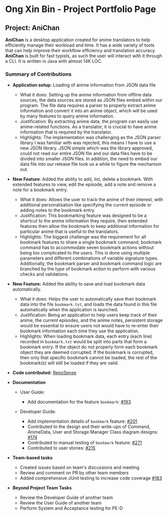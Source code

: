 # Ong Xin Bin - Project Portfolio Page

## Project: AniChan

**AniChan** is a desktop application created for anime translators to help efficiently manage their workload and time. It has a wide variety of tools that can help improve their workflow efficiency and translation accuracy. **AniChan** is built for fast typists, as such the user will interact with it through a CLI. It is written in Java with almost 14K LOC. 

### Summary of Contributions

*   **Application setup**: Loading of anime information from JSON data file
    *   What it does: Setting up the anime information from offline data sources, the data sources are stored as JSON files embed within our program. The file data requires a parser to properly extract anime information and convert it into an anime object, which will be used by many features to query anime information.   
    *   Justification: By extracting anime data, the program can easily use anime-related functions. As a translator, it is crucial to have anime information that is required by the translator.
    *   Highlights: The implementation was challenging as the JSON parser library I was familiar with was rejected, this means I have to use a new JSON library. JSON simple which was the library approved, could not read our entire JSON file and our data files have to be divided into smaller JSON files. In addition, the need to embed our data file into our release file took us a while to figure the mechanism out. 

*   **New Feature**: Added the ability to add, list, delete a bookmark. With extended features to view, edit the episode, add a note and remove a note for a bookmark entry.
    *   What it does: Allows the user to track the anime of their interest, with additional personalisation like specifying the current episode or adding notes to the bookmark entry.
    *   Justification: This bookmarking feature was designed to be a shortcut to the anime information they require, then extended features then allow the bookmark to keep additional information for particular anime that is useful to the translators.
    *   Highlights: The biggest challenge was the requirement for all bookmark features to share a single bookmark command, bookmark command has to accommodate seven bookmark actions without being too complicated to the users. This is done using multiple parameters and different combinations of variable signature types. Additionally, the bookmark parser and bookmark command logic are branched by the type of bookmark action to perform with various checks and validations.

*   **New Feature:** Added the ability to save and load bookmark data automatically.
    *   What it does: Helps the user to automatically save their bookmark data into the file `bookmark.txt`, and loads the data found in this file automatically when the application is launched.
    *   Justification: Being an application to help users keep track of their anime, the current episodes, and the anime notes, persistent storage would be essential to ensure users not would have to re-enter their bookmark information each time they use the application.
    *   Highlights: When loading bookmark data, each entry (each line) recorded in `bookmark.txt` would be split into parts that form a bookmark entry. If the object do not properly form each bookmark object they are deemed corrupted. If the bookmark is corrupted, then only that specific bookmark cannot be loaded, the rest of the bookmark(s) will still be loaded if they are valid.

*   **Code contributed:** [RepoSense](https://nus-cs2113-ay2021s1.github.io/tp-dashboard/#search=n3wsoldier&sort=groupTitle&sortWithin=title&since=2020-09-27&timeframe=commit&mergegroup=&groupSelect=groupByRepos&breakdown=false&tabOpen=true&tabType=authorship&tabAuthor=n3wsoldier&tabRepo=AY2021S1-CS2113T-F12-2%2Ftp%5Bmaster%5D&authorshipIsMergeGroup=false&authorshipFileTypes=docs~functional-code~test-code~other)

*   **Documentation**
    *   User Guide:
        *   Add documentation for the feature `bookmark`: [#193](https://github.com/AY2021S1-CS2113T-F12-2/tp/pull/193)

    *   Developer Guide:
        *   Add implementation details of `bookmark` feature: [#201](https://github.com/AY2021S1-CS2113T-F12-2/tp/pull/201)
        *   Contributed to the design and their write-ups of Command, AnimeData, User and Storage Manager Class diagram designs: [#174](https://github.com/AY2021S1-CS2113T-F12-2/tp/pull/174)
        *   Contributed to manual testing of `bookmark` feature: [#271](https://github.com/AY2021S1-CS2113T-F12-2/tp/pull/271)
        *   Contributed to user stories: [#215](https://github.com/AY2021S1-CS2113T-F12-2/tp/pull/215)

*   **Team-based tasks**
    *   Created issues based on team's discussions and meeting
    *   Review and comment on PR by other team members 
    *   Added comprehensive JUnit testing to increase code coverage [#183](https://github.com/AY2021S1-CS2113T-F12-2/tp/pull/183)

*   **Beyond Project Team Tasks**
    *   Review the Developer Guide of another team
    *   Review the User Guide of another team
    *   Perform System and Acceptance testing for PE-D